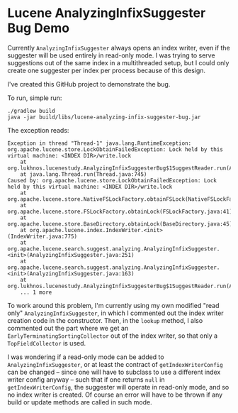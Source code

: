 Lucene AnalyzingInfixSuggester Bug Demo
=======================================

Currently `AnalyzingInfixSuggester` always opens an index writer, even if the
suggester will be used entirely in read-only mode. I was trying to serve
suggestions out of the same index in a multithreaded setup, but I could only
create one suggester per index per process because of this design.

I've created this GitHub project to demonstrate the bug.

To run, simple run:

    ./gradlew build
    java -jar build/libs/lucene-analyzing-infix-suggester-bug.jar

The exception reads:

    Exception in thread "Thread-1" java.lang.RuntimeException: org.apache.lucene.store.LockObtainFailedException: Lock held by this virtual machine: <INDEX DIR>/write.lock
        at org.lukhnos.lucenestudy.AnalyzingInfixSuggesterBug$1SuggestReader.run(AnalyzingInfixSuggesterBug.java:65)
        at java.lang.Thread.run(Thread.java:745)
    Caused by: org.apache.lucene.store.LockObtainFailedException: Lock held by this virtual machine: <INDEX DIR>/write.lock
        at org.apache.lucene.store.NativeFSLockFactory.obtainFSLock(NativeFSLockFactory.java:127)
        at org.apache.lucene.store.FSLockFactory.obtainLock(FSLockFactory.java:41)
        at org.apache.lucene.store.BaseDirectory.obtainLock(BaseDirectory.java:45)
        at org.apache.lucene.index.IndexWriter.<init>(IndexWriter.java:775)
        at org.apache.lucene.search.suggest.analyzing.AnalyzingInfixSuggester.<init>(AnalyzingInfixSuggester.java:251)
        at org.apache.lucene.search.suggest.analyzing.AnalyzingInfixSuggester.<init>(AnalyzingInfixSuggester.java:163)
        at org.lukhnos.lucenestudy.AnalyzingInfixSuggesterBug$1SuggestReader.run(AnalyzingInfixSuggesterBug.java:51)
        ... 1 more

To work around this problem, I'm currently using my own modified "read only"
`AnalyzingInfixSuggester`, in which I commented out the index writer creation
code in the constructor. Then, in the `lookup` method, I also commented out
the part where we get an `EarlyTerminatingSortingCollector` out of the
index writer, so that only a `TopFieldCollector` is used.

I was wondering if a read-only mode can be added to `AnalyzingInfixSuggester`,
or at least the contract of `getIndexWriterConfig` can be changed – since
one will have to subclass to use a different index writer config anyway –
such that if one returns `null` in `getIndexWriterConfig`, the suggester
will operate in read-only mode, and so no index writer is created. Of course
an error will have to be thrown if any build or update methods are called in
such mode.
